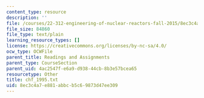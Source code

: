 ```yaml
---
content_type: resource
description: ''
file: /courses/22-312-engineering-of-nuclear-reactors-fall-2015/8ec3c4a7e881abbcb5c69873d47ee309_chf_1995.txt
file_size: 84860
file_type: text/plain
learning_resource_types: []
license: https://creativecommons.org/licenses/by-nc-sa/4.0/
ocw_type: OCWFile
parent_title: Readings and Assignments
parent_type: CourseSection
parent_uid: 4ac2547f-e6a9-d938-44cb-8b3e57bcea65
resourcetype: Other
title: chf_1995.txt
uid: 8ec3c4a7-e881-abbc-b5c6-9873d47ee309
---
```

